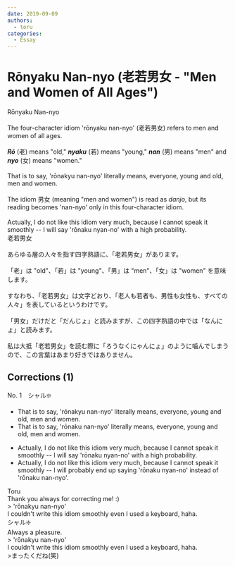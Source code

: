 ```yaml
---
date: 2019-09-09
authors:
  - toru
categories:
  - Essay
---
```


<h1 id="subject_show">Rōnyaku Nan-nyo (老若男女 - "Men and Women of All Ages")</h1>
<div class="date" hidden>Sep 9, 2019 17:03</div>
<div id="post"><div id="body_show_ori">
Rōnyaku Nan-nyo<br/><br/>The four-character idiom 'rōnyaku nan-nyo' (老若男女) refers to men and women of all ages.<br/><br/><strong><em>Rō</em></strong> (老) means "old," <strong><em>nyaku</em></strong> (若) means "young," <strong><em>nan</em></strong> (男) means "men" and <strong><em>nyo</em></strong> (女) means "women."<br/><br/>That is to say, 'rōnakyu nan-nyo' literally means, everyone, young and old, men and women.<br/><br/>The idiom 男女 (meaning "men and women") is read as <em>danjo</em>, but its reading becomes 'nan-nyo' only in this four-character idiom.<br/><br/>Actually, I do not like this idiom very much, because I cannot speak it smoothly -- I will say 'rōnaku nyan-no' with a high probability.
</div></div>

<!-- more -->

<div id="post_ja"><div id="body_show_mo">
老若男女<br/><br/>あらゆる層の人々を指す四字熟語に、「老若男女」があります。<br/><br/>「老」は "old"、「若」は "young"、「男」は "men"、「女」は "women" を意味します。<br/><br/>すなわち、「老若男女」は文字どおり、「老人も若者も、男性も女性も、すべての人々」を表しているというわけです。<br/><br/>「男女」だけだと「だんじょ」と読みますが、この四字熟語の中では「なんにょ」と読みます。<br/><br/>私は大抵「老若男女」を読む際に「ろうなくにゃんにょ」のように噛んでしまうので、この言葉はあまり好きではありません。
</div></div>

## Corrections (1)
<div id="block"><div class="first_name"> No. 1　<span class="just_name">シャル❇️</span></div><div id="block2">
<ul class="correction_field">
<li class="incorrect">That is to say, 'rōnakyu nan-nyo' literally means, everyone, young and old, men and women.</li>
<li class="corrected correct">
That is to say, 'rōnaku nan-nyo' literally means, everyone, young and old, men and women.
</li>
</ul>
<ul class="correction_field">
<li class="incorrect">Actually, I do not like this idiom very much, because I cannot speak it smoothly -- I will say 'rōnaku nyan-no' with a high probability.</li>
<li class="corrected correct">
Actually, I do not like this idiom very much, because I cannot speak it smoothly -- I will probably end up saying 'rōnaku nyan-no' instead of 'rōnaku nan-nyo'.
</li>
</ul>
</div><div class="name"><span class="just_name">Toru</span><br>
Thank you always for correcting me! :)<br/>&gt;  'rōnakyu nan-nyo' <br/>I couldn't write this idiom smoothly even I used a keyboard, haha.
</div>
<div class="name"><span class="just_name">シャル❇️</span><br>
Always a pleasure.<br/>&gt; 'rōnakyu nan-nyo'<br/>I couldn't write this idiom smoothly even I used a keyboard, haha.<br/>&gt;まったくだね(笑)
</div>
</div>
